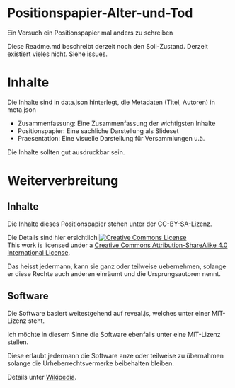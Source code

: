 # Positionspapier-Alter-und-Tod
Ein Versuch ein Positionspapier mal anders zu schreiben

Diese Readme.md beschreibt derzeit noch den Soll-Zustand. Derzeit existiert vieles nicht. Siehe issues.

# Inhalte

Die Inhalte sind in data.json hinterlegt,
die Metadaten (Titel, Autoren) in meta.json

* Zusammenfassung: Eine Zusammenfassung der wichtigsten Inhalte
* Positionspapier: Eine sachliche Darstellung als Slideset
* Praesentation: Eine visuelle Darstellung für Versammlungen u.ä.

Die Inhalte sollten gut ausdruckbar sein.

# Weiterverbreitung

## Inhalte

Die Inhalte dieses Positionspapier stehen unter der CC-BY-SA-Lizenz.

Die Details sind hier ersichtlich <a rel="license" href="http://creativecommons.org/licenses/by-sa/4.0/"><img alt="Creative Commons License" style="border-width:0" src="https://i.creativecommons.org/l/by-sa/4.0/80x15.png" /></a><br />This work is licensed under a <a rel="license" href="http://creativecommons.org/licenses/by-sa/4.0/">Creative Commons Attribution-ShareAlike 4.0 International License</a>.

Das heisst jedermann, kann sie ganz oder teilweise uebernehmen, solange er diese Rechte auch anderen einräumt und die Ursprungsautoren nennt.

## Software

Die Software basiert weitestgehend auf reveal.js, welches unter einer MIT-Lizenz steht.

Ich möchte in diesem Sinne die Software ebenfalls unter eine MIT-Lizenz stellen.

Diese erlaubt jedermann die Software anze oder teilweise zu übernahmen solange die Urheberrechtsvermerke beibehalten bleiben.

Details unter <a href="https://de.wikipedia.org/wiki/MIT-Lizenz">Wikipedia</a>.